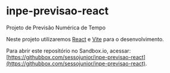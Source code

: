 # inpe-previsao-react

Projeto de Previsão Numérica de Tempo

Neste projeto utilizaremos [React](https://react.dev/) e [Vite](https://vitejs.dev/) para o desenvolvimento.

Para abrir este repositório no Sandbox.io, acessar: [https://githubbox.com/sessojunior/inpe-previsao-react](https://githubbox.com/sessojunior/inpe-previsao-react).


